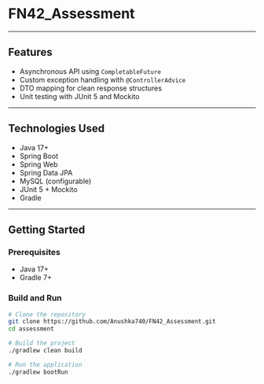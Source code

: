 # FN42_Assessment


---

## Features

- Asynchronous API using `CompletableFuture`
- Custom exception handling with `@ControllerAdvice`
- DTO mapping for clean response structures
- Unit testing with JUnit 5 and Mockito

---

## Technologies Used

- Java 17+
- Spring Boot
- Spring Web
- Spring Data JPA
- MySQL (configurable)
- JUnit 5 + Mockito
- Gradle

---

## Getting Started

### Prerequisites

- Java 17+
- Gradle 7+

### Build and Run

```bash
# Clone the repository
git clone https://github.com/Anushka740/FN42_Assessment.git
cd assessment

# Build the project
./gradlew clean build

# Run the application
./gradlew bootRun
